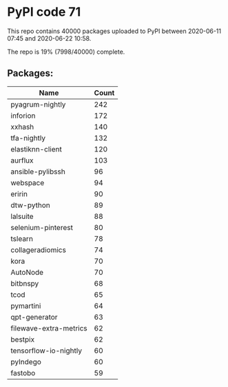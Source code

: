 # PyPI code 71

This repo contains 40000 packages uploaded to PyPI between 
2020-06-11 07:45 and 2020-06-22 10:58.

The repo is 19% (7998/40000) complete.

## Packages:

| Name  | Count |
| ----- | ----- |
| pyagrum-nightly | 242 |
| inforion | 172 |
| xxhash | 140 |
| tfa-nightly | 132 |
| elastiknn-client | 120 |
| aurflux | 103 |
| ansible-pylibssh | 96 |
| webspace | 94 |
| eririn | 90 |
| dtw-python | 89 |
| lalsuite | 88 |
| selenium-pinterest | 80 |
| tslearn | 78 |
| collageradiomics | 74 |
| kora | 70 |
| AutoNode | 70 |
| bitbnspy | 68 |
| tcod | 65 |
| pymartini | 64 |
| qpt-generator | 63 |
| filewave-extra-metrics | 62 |
| bestpix | 62 |
| tensorflow-io-nightly | 60 |
| pyIndego | 60 |
| fastobo | 59 |


